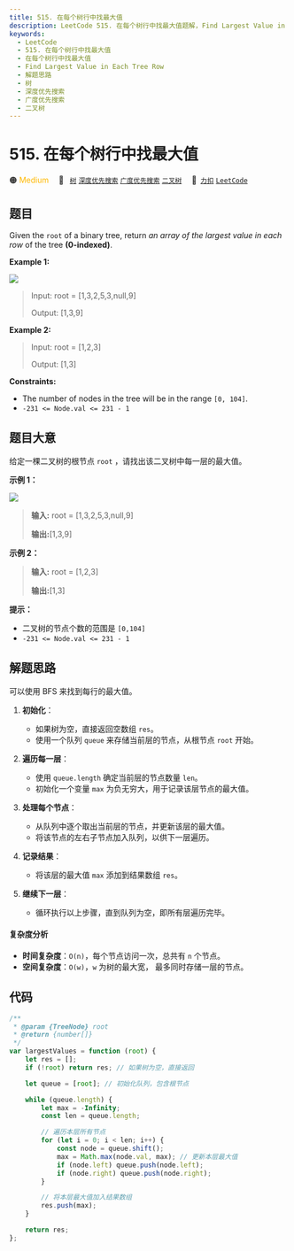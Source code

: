 ```yaml
---
title: 515. 在每个树行中找最大值
description: LeetCode 515. 在每个树行中找最大值题解，Find Largest Value in Each Tree Row，包含解题思路、复杂度分析以及完整的 JavaScript 代码实现。
keywords:
  - LeetCode
  - 515. 在每个树行中找最大值
  - 在每个树行中找最大值
  - Find Largest Value in Each Tree Row
  - 解题思路
  - 树
  - 深度优先搜索
  - 广度优先搜索
  - 二叉树
---
```


# 515. 在每个树行中找最大值

🟠 <font color=#ffb800>Medium</font>&emsp; 🔖&ensp; [`树`](/tag/tree.md) [`深度优先搜索`](/tag/depth-first-search.md) [`广度优先搜索`](/tag/breadth-first-search.md) [`二叉树`](/tag/binary-tree.md)&emsp; 🔗&ensp;[`力扣`](https://leetcode.cn/problems/find-largest-value-in-each-tree-row) [`LeetCode`](https://leetcode.com/problems/find-largest-value-in-each-tree-row)

## 题目

Given the `root` of a binary tree, return _an array of the largest value in
each row_ of the tree **(0-indexed)**.

**Example 1:**

![](https://assets.leetcode.com/uploads/2020/08/21/largest_e1.jpg)

> Input: root = [1,3,2,5,3,null,9]
>
> Output: [1,3,9]

**Example 2:**

> Input: root = [1,2,3]
>
> Output: [1,3]

**Constraints:**

- The number of nodes in the tree will be in the range `[0, 104]`.
- `-231 <= Node.val <= 231 - 1`

## 题目大意

给定一棵二叉树的根节点 `root` ，请找出该二叉树中每一层的最大值。

**示例 1：**

![](https://assets.leetcode.com/uploads/2020/08/21/largest_e1.jpg)

> **输入:** root = [1,3,2,5,3,null,9]
>
> **输出:**[1,3,9]

**示例 2：**

> **输入:** root = [1,2,3]
>
> **输出:**[1,3]

**提示：**

- 二叉树的节点个数的范围是 `[0,104]`
- `-231 <= Node.val <= 231 - 1`

## 解题思路

可以使用 BFS 来找到每行的最大值。

1. **初始化**：

   - 如果树为空，直接返回空数组 `res`。
   - 使用一个队列 `queue` 来存储当前层的节点，从根节点 `root` 开始。

2. **遍历每一层**：

   - 使用 `queue.length` 确定当前层的节点数量 `len`。
   - 初始化一个变量 `max` 为负无穷大，用于记录该层节点的最大值。

3. **处理每个节点**：

   - 从队列中逐个取出当前层的节点，并更新该层的最大值。
   - 将该节点的左右子节点加入队列，以供下一层遍历。

4. **记录结果**：

   - 将该层的最大值 `max` 添加到结果数组 `res`。

5. **继续下一层**：
   - 循环执行以上步骤，直到队列为空，即所有层遍历完毕。

#### 复杂度分析

- **时间复杂度**：`O(n)`，每个节点访问一次，总共有 `n` 个节点。
- **空间复杂度**：`O(w)`，`w` 为树的最大宽， 最多同时存储一层的节点。

## 代码

```javascript
/**
 * @param {TreeNode} root
 * @return {number[]}
 */
var largestValues = function (root) {
	let res = [];
	if (!root) return res; // 如果树为空，直接返回

	let queue = [root]; // 初始化队列，包含根节点

	while (queue.length) {
		let max = -Infinity;
		const len = queue.length;

		// 遍历本层所有节点
		for (let i = 0; i < len; i++) {
			const node = queue.shift();
			max = Math.max(node.val, max); // 更新本层最大值
			if (node.left) queue.push(node.left);
			if (node.right) queue.push(node.right);
		}

		// 将本层最大值加入结果数组
		res.push(max);
	}

	return res;
};
```
